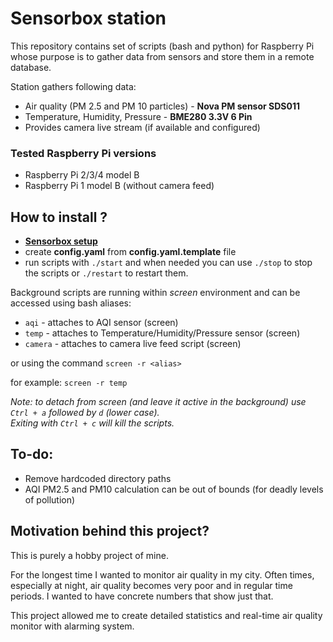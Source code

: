 # Sensorbox station #

This repository contains set of scripts (bash and python) for Raspberry Pi whose purpose is to gather data from sensors and store them in a remote database.

Station gathers following data:
* Air quality (PM 2.5 and PM 10 particles) - **Nova PM sensor SDS011**
* Temperature, Humidity, Pressure - **BME280 3.3V 6 Pin**
* Provides camera live stream (if available and configured)

### Tested Raspberry Pi versions ###

* Raspberry Pi 2/3/4 model B
* Raspberry Pi 1 model B (without camera feed)


## How to install ? ###

* **[Sensorbox setup](https://github.com/davormalnar/sensorbox-setup)**
* create **config.yaml** from **config.yaml.template** file
* run scripts with `./start` and when needed you can use `./stop` to stop the scripts or `./restart` to restart them.


Background scripts are running within *screen* environment and can be accessed using bash aliases:
* `aqi` - attaches to AQI sensor (screen)
* `temp` - attaches to Temperature/Humidity/Pressure sensor (screen)
* `camera` - attaches to camera live feed script (screen)

or using the command `screen -r <alias>`  

for example: `screen -r temp`


*Note: to detach from screen (and leave it active in the background) use `Ctrl + a` followed by `d` (lower case).  
  Exiting with `Ctrl + c` will kill the scripts.*

## To-do: ###

* Remove hardcoded directory paths
* AQI PM2.5 and PM10 calculation can be out of bounds (for deadly levels of pollution)


## Motivation behind this project? ###

This is purely a hobby project of mine.

For the longest time I wanted to monitor air quality in my city. Often times, especially at night, air quality becomes very poor and in regular time periods. I wanted to have concrete numbers that show just that.

This project allowed me to create detailed statistics and real-time air quality monitor with alarming system.
